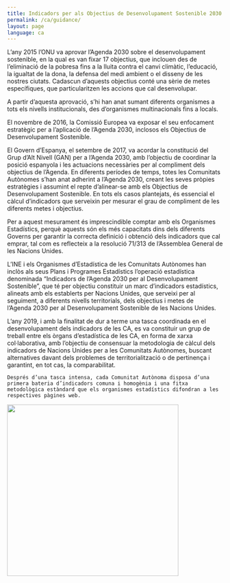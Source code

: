 ```yaml
---
title: Indicadors per als Objectius de Desenvolupament Sostenible 2030 en l’àmbit de Comunitat autònoma
permalink: /ca/guidance/
layout: page
language: ca
---
```

<p class="justified-text">
    L’any 2015 l’ONU va aprovar l’Agenda 2030 sobre el desenvolupament sostenible, en la qual es van fixar 17 objectius, que inclouen des de l’eliminació de la pobresa fins a la lluita contra el canvi climàtic, l’educació, la igualtat de la dona, la defensa del medi ambient o el disseny de les nostres ciutats. Cadascun d’aquests objectius conté una sèrie de metes específiques, que particularitzen les accions que cal desenvolupar.
</p>
<p class="justified-text">
    A partir d’aquesta aprovació, s’hi han anat sumant diferents organismes a tots els nivells institucionals, des d’organismes multinacionals fins a locals.
</p>
<p class="justified-text">
    El novembre de 2016, la Comissió Europea va exposar el seu enfocament estratègic per a l’aplicació de l’Agenda 2030, inclosos els Objectius de Desenvolupament Sostenible.
</p>
<p class="justified-text">
    El Govern d’Espanya, el setembre de 2017, va acordar la constitució del Grup d’Alt Nivell (GAN) per a l’Agenda 2030, amb l’objectiu de coordinar la posició espanyola i les actuacions necessàries per al compliment dels objectius de l’Agenda.
    En diferents períodes de temps, totes les Comunitats Autònomes s’han anat adherint a l’Agenda 2030, creant les seves pròpies estratègies i assumint el repte d’alinear-se amb els Objectius de Desenvolupament Sostenible.
    En tots els casos plantejats, és essencial el càlcul d’indicadors que serveixin per mesurar el grau de compliment de les diferents metes i objectius.
</p>
<p class="justified-text">
    Per a aquest mesurament és imprescindible comptar amb els Organismes Estadístics, perquè aquests són els més capacitats dins dels diferents Governs per garantir la correcta definició i obtenció dels indicadors que cal emprar, tal com es reflecteix a la resolució 71/313 de l’Assemblea General de les Nacions Unides.
</p>
<p class="justified-text">
    L’INE i els Organismes d’Estadística de les Comunitats Autònomes han inclòs als seus Plans i Programes Estadístics l’operació estadística denominada “Indicadors de l’Agenda 2030 per al Desenvolupament Sostenible”, que té per objectiu constituir un marc d’indicadors estadístics, alineats amb els establerts per Nacions Unides, que serveixi per al seguiment, a diferents nivells territorials, dels objectius i metes de l’Agenda 2030 per al Desenvolupament Sostenible de les Nacions Unides.
</p>
<p class="justified-text">
    L’any 2019, i amb la finalitat de dur a terme una tasca coordinada en el desenvolupament dels indicadors de les CA, es va constituir un grup de treball entre els òrgans d’estadística de les CA, en forma de xarxa col·laborativa, amb l’objectiu de consensuar la metodologia de càlcul dels indicadors de Nacions Unides per a les Comunitats Autònomes, buscant alternatives davant dels problemes de territorialització o de pertinença i garantint, en tot cas, la comparabilitat.

    Després d’una tasca intensa, cada Comunitat Autònoma disposa d’una primera bateria d’indicadors comuna i homogènia i una fitxa metodològica estàndard que els organismes estadístics difondran a les respectives pàgines web.
</p>
<img class="center-image" src="{{ site.baseurl }}/assets/img/{{ page.header_text_image }}" width="400"/>